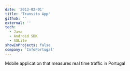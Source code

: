 ```yaml
---
date: '2013-02-01'
title: 'Transito App'
github: ''
external: ''
tech:
  - Java
  - Android SDK
  - SQLite
showInProjects: false
company: 'InfoPortugal'
---
```


Mobile application that measures real time traffic in Portugal
